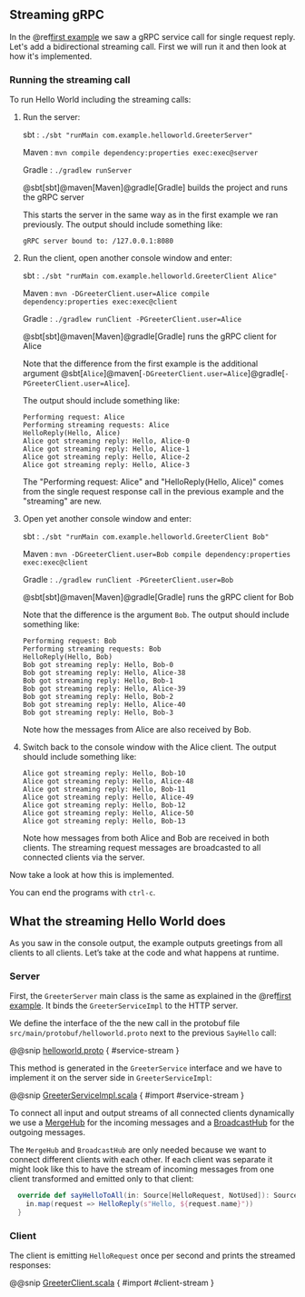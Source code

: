 ## Streaming gRPC
 
In the @ref[first example](index.md) we saw a gRPC service call for single request reply. Let's add
a bidirectional streaming call. First we will run it and then look at how it's implemented.

### Running the streaming call

To run Hello World including the streaming calls:

1. Run the server:

    sbt
    :   ```
        ./sbt "runMain com.example.helloworld.GreeterServer"
        ```

    Maven
    :   ```
        mvn compile dependency:properties exec:exec@server
        ```

    Gradle
    :   ```
        ./gradlew runServer
        ```
 
    @sbt[sbt]@maven[Maven]@gradle[Gradle] builds the project and runs the gRPC server

    This starts the server in the same way as in the first example we ran previously. The output should include something like:
 
    ```
    gRPC server bound to: /127.0.0.1:8080
    ```

1. Run the client, open another console window and enter:

    sbt
    :   ```
        ./sbt "runMain com.example.helloworld.GreeterClient Alice"
        ```

    Maven
    :   ```
        mvn -DGreeterClient.user=Alice compile dependency:properties exec:exec@client
        ```

    Gradle
    :   ```
        ./gradlew runClient -PGreeterClient.user=Alice
        ```

    @sbt[sbt]@maven[Maven]@gradle[Gradle] runs the gRPC client for Alice

    Note that the difference from the first example is the additional argument
    @sbt[`Alice`]@maven[`-DGreeterClient.user=Alice`]@gradle[`-PGreeterClient.user=Alice`].

    The output should include something like:

    ```
    Performing request: Alice
    Performing streaming requests: Alice
    HelloReply(Hello, Alice)
    Alice got streaming reply: Hello, Alice-0
    Alice got streaming reply: Hello, Alice-1
    Alice got streaming reply: Hello, Alice-2
    Alice got streaming reply: Hello, Alice-3
    ```

    The "Performing request: Alice" and "HelloReply(Hello, Alice)" comes from the single request response call in the
    previous example and the "streaming" are new.

1. Open yet another console window and enter:

    sbt
    :   ```
        ./sbt "runMain com.example.helloworld.GreeterClient Bob"
        ```

    Maven
    :   ```
        mvn -DGreeterClient.user=Bob compile dependency:properties exec:exec@client
        ```

    Gradle
    :   ```
        ./gradlew runClient -PGreeterClient.user=Bob
        ```


    @sbt[sbt]@maven[Maven]@gradle[Gradle] runs the gRPC client for Bob

    Note that the difference is the argument `Bob`. The output should include something like:

    ```
    Performing request: Bob
    Performing streaming requests: Bob
    HelloReply(Hello, Bob)
    Bob got streaming reply: Hello, Bob-0
    Bob got streaming reply: Hello, Alice-38
    Bob got streaming reply: Hello, Bob-1
    Bob got streaming reply: Hello, Alice-39
    Bob got streaming reply: Hello, Bob-2
    Bob got streaming reply: Hello, Alice-40
    Bob got streaming reply: Hello, Bob-3
    ```

    Note how the messages from Alice are also received by Bob.


1. Switch back to the console window with the Alice client. The output should include something like:

    ```
    Alice got streaming reply: Hello, Bob-10
    Alice got streaming reply: Hello, Alice-48
    Alice got streaming reply: Hello, Bob-11
    Alice got streaming reply: Hello, Alice-49
    Alice got streaming reply: Hello, Bob-12
    Alice got streaming reply: Hello, Alice-50
    Alice got streaming reply: Hello, Bob-13
    ```

    Note how messages from both Alice and Bob are received in both clients. The streaming request messages are broadcasted
    to all connected clients via the server.


Now take a look at how this is implemented.

You can end the programs with `ctrl-c`.

## What the streaming Hello World does

As you saw in the console output, the example outputs greetings from all clients to all clients. Let’s take at the code and what happens at runtime.

### Server

First, the `GreeterServer` main class is the same as explained in the @ref[first example](index.md#server). It binds the 
`GreeterServiceImpl` to the HTTP server.

We define the interface of the the new call in the protobuf file `src/main/protobuf/helloworld.proto` next to the previous
`SayHello` call:

@@snip [helloworld.proto]($g8src$/protobuf/helloworld.proto) { #service-stream }

This method is generated in the `GreeterService` interface and we have to implement it on the server side in `GreeterServiceImpl`:

@@snip [GreeterServiceImpl.scala]($g8src$/scala/com/example/helloworld/GreeterServiceImpl.scala) { #import #service-stream }

To connect all input and output streams of all connected clients dynamically we use a [MergeHub](https://pekko.apache.org/docs/pekko/current/stream/stream-dynamic.html#using-the-mergehub) for the incoming
messages and a [BroadcastHub](https://pekko.apache.org/docs/pekko/current/stream/stream-dynamic.html#using-the-broadcasthub) for the outgoing messages.

The `MergeHub` and `BroadcastHub` are only needed because we want to connect different clients with each other.
If each client was separate it might look like this to have the stream of incoming messages from one client
transformed and emitted only to that client:

```scala
  override def sayHelloToAll(in: Source[HelloRequest, NotUsed]): Source[HelloReply, NotUsed] = {
    in.map(request => HelloReply(s"Hello, ${request.name}"))
  }
```

### Client

The client is emitting `HelloRequest` once per second and prints the streamed responses:

@@snip [GreeterClient.scala]($g8src$/scala/com/example/helloworld/GreeterClient.scala) { #import #client-stream }